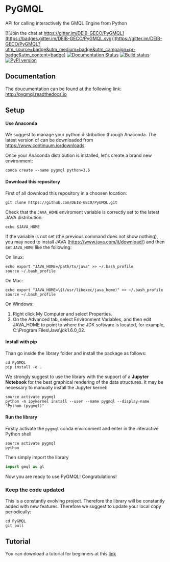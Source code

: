 # PyGMQL

API for calling interactively the GMQL Engine from Python


[![Join the chat at https://gitter.im/DEIB-GECO/PyGMQL](https://badges.gitter.im/DEIB-GECO/PyGMQL.svg)](https://gitter.im/DEIB-GECO/PyGMQL?utm_source=badge&utm_medium=badge&utm_campaign=pr-badge&utm_content=badge)
[![Documentation Status](https://readthedocs.org/projects/pygmql/badge/?version=latest)](http://pygmql.readthedocs.io/en/latest/?badge=latest)
[![Build status](https://travis-ci.org/DEIB-GECO/PyGMQL.svg?branch=master)](https://travis-ci.org/DEIB-GECO)
[![PyPI version](https://badge.fury.io/py/gmql.svg)](https://badge.fury.io/py/gmql)

## Documentation
The doucumentation can be found at the following link: http://pygmql.readthedocs.io

## Setup

#### Use Anaconda
We suggest to manage your python distribution through Anaconda. 
The latest version of can be downloaded from https://www.continuum.io/downloads.

Once your Anaconda distribution is installed, let's create a brand new environment:
```
conda create --name pygmql python=3.6
```

#### Download this repository
First of all download this repository in a choosen location:
```
git clone https://github.com/DEIB-GECO/PyGMQL.git
```
Check that the `JAVA_HOME` enviroment variable is correctly set to 
the latest JAVA distribution.
```
echo $JAVA_HOME
```
If the variable is not set (the previous command does not show nothing), you may need
to install JAVA (https://www.java.com/it/download/) and then set `JAVA_HOME` like the following:

On linux:
```
echo export "JAVA_HOME=/path/to/java" >> ~/.bash_profile
source ~/.bash_profile
```

On Mac:
```
echo export "JAVA_HOME=\$(/usr/libexec/java_home)" >> ~/.bash_profile
source ~/.bash_profile
```

On Windows:

1. Right click My Computer and select Properties.
2. On the Advanced tab, select Environment Variables, and then 
edit JAVA_HOME to point to where the JDK software is located, 
for example, C:\Program Files\Java\jdk1.6.0_02.

#### Install with pip
Than go inside the library folder and install the package as follows:
```
cd PyGMQL
pip install -e .
```

We strongly suggest to use the library with the support of a **Jupyter Notebook**
for the best graphical rendering of the data structures.
It may be necessary to manually install the Jupyter kernel:
```
source activate pygmql
python -m ipykernel install --user --name pygmql --display-name "Python (pygmql)"
```

#### Run the library
Firstly activate the `pygmql` conda environment and enter in the interactive 
Python shell
```
source activate pygmql
python
```

Then simply import the library
```python
import gmql as gl
```
Now you are ready to use PyGMQL! Congratulations!

### Keep the code updated
This is a constantly evolving project. Therefore the library will be
constantly added with new features. Therefore we suggest to update your
local copy periodically:
```
cd PyGMQL
git pull
```

## Tutorial
You can download a tutorial for beginners at this [link](https://www.dropbox.com/s/48cr8hvuytcufgj/Tutorial_PyGMQL.zip?dl=0) 
